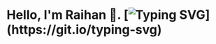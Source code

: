 # Hello, I'm Raihan 👋. [![Typing SVG](https://readme-typing-svg.herokuapp.com?lines=Nice+to+meet+you...;WordPress+Developer.;Elementor+Pro+Expert.)](https://git.io/typing-svg)

<!--
**raihanbabu/raihanbabu** is a ✨ _special_ ✨ repository because its `README.md` (this file) appears on your GitHub profile.

Here are some ideas to get you started:

- 🔭 I’m currently working on ...
- 🌱 I’m currently learning ...
- 👯 I’m looking to collaborate on ...
- 🤔 I’m looking for help with ...
- 💬 Ask me about ...
- 📫 How to reach me: ...
- 😄 Pronouns: ...
- ⚡ Fun fact: ...
-->

